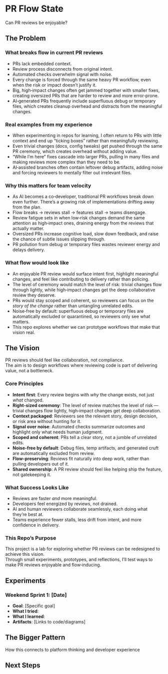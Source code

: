 # PR Flow State

Can PR reviews be enjoyable?

## The Problem

### What breaks flow in current PR reviews
- PRs lack embedded context.
- Review process disconnects from original intent.
- Automated checks overwhelm signal with noise.
- Every change is forced through the same heavy PR workflow, even when the risk or impact doesn’t justify it.
- Big, high‑impact changes often get jammed together with smaller fixes, creating oversized PRs that are harder to review and more error‑prone.
- AI‑generated PRs frequently include superfluous debug or temporary files, which creates cleanup overhead and distracts from the meaningful changes.

### Real examples from my experience
- When experimenting in repos for learning, I often return to PRs with little context and end up “ticking boxes” rather than meaningfully reviewing.
- Even trivial changes (docs, config tweaks) get pushed through the same PR ceremony, which creates overhead without adding value.
- “While I’m here” fixes cascade into larger PRs, pulling in many files and making reviews more complex than they need to be.
- AI‑assisted branches often contain leftover debug artifacts, adding noise and forcing reviewers to mentally filter out irrelevant files.

### Why this matters for team velocity
- As AI becomes a co‑developer, traditional PR workflows break down even further. There’s a growing risk of implementations drifting away from the plan.
- Flow breaks → reviews stall → features stall → teams disengage.  
- Review fatigue sets in when low‑risk changes demand the same attention as high‑impact ones, draining energy from the reviews that actually matter.
- Oversized PRs increase cognitive load, slow down feedback, and raise the chance of subtle issues slipping through.
- PR pollution from debug or temporary files wastes reviewer energy and delays delivery.

### What flow would look like
- An enjoyable PR review would surface intent first, highlight meaningful changes, and feel like contributing to delivery rather than policing.
- The level of ceremony would match the level of risk: trivial changes flow through lightly, while high‑impact changes get the deep collaborative review they deserve.
- PRs would stay scoped and coherent, so reviewers can focus on the *story of the change* rather than untangling unrelated edits.
- Noise‑free by default: superfluous debug or temporary files are automatically excluded or quarantined, so reviewers only see what matters.
- This repo explores whether we can prototype workflows that make that vision real.

## The Vision

PR reviews should feel like collaboration, not compliance.  
The aim is to design workflows where reviewing code is part of delivering value, not a bottleneck.

### Core Principles
- **Intent first**: Every review begins with *why* the change exists, not just *what* changed.
- **Right‑sized ceremony**: The level of review matches the level of risk — trivial changes flow lightly, high‑impact changes get deep collaboration.
- **Context packaged**: Reviewers see the relevant story, design decision, or risk area without hunting for it.
- **Signal over noise**: Automated checks summarize outcomes and highlight only what needs human judgment.
- **Scoped and coherent**: PRs tell a clear story, not a jumble of unrelated edits.
- **Noise‑free by default**: Debug files, temp artifacts, and generated cruft are automatically excluded from review.
- **Flow‑preserving**: Reviews fit naturally into deep work, rather than pulling developers out of it.
- **Shared ownership**: A PR review should feel like helping ship the feature, not gatekeeping it.

### What Success Looks Like
- Reviews are faster *and* more meaningful.
- Developers feel energized by reviews, not drained.
- AI and human reviewers collaborate seamlessly, each doing what they’re best at.
- Teams experience fewer stalls, less drift from intent, and more confidence in delivery.

### This Repo’s Purpose
This project is a lab for exploring whether PR reviews can be redesigned to achieve this vision.  
Through small experiments, prototypes, and reflections, I’ll test ways to make PR reviews enjoyable and flow‑inducing.

## Experiments
### Weekend Sprint 1: [Date]
- **Goal**: [Specific goal]
- **What I tried**: 
- **What I learned**:
- **Artifacts**: [Links to code/diagrams]

## The Bigger Pattern
How this connects to platform thinking and developer experience

## Next Steps
